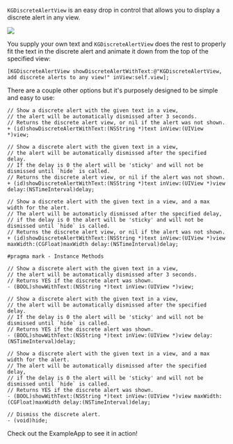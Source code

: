 `KGDiscreteAlertView` is an easy drop in control that allows you to display a discrete alert in any view.

![](https://raw.github.com/kgn/KGDiscreteAlertView/master/example.gif)

You supply your own text and `KGDiscreteAlertView` does the rest to properly fit the text in the discrete alert and animate it down from the top of the specified view:

``` obj-c
[KGDiscreteAlertView showDiscreteAlertWithText:@"KGDiscreteAlertView, add discrete alerts to any view!" inView:self.view];
```

There are a couple other options but it's purposely designed to be simple and easy to use:

``` obj-c
// Show a discrete alert with the given text in a view,
// the alert will be automatically dismissed after 3 seconds.
// Returns the discrete alert view, or nil if the alert was not shown.
+ (id)showDiscreteAlertWithText:(NSString *)text inView:(UIView *)view;

// Show a discrete alert with the given text in a view,
// the alert will be automatically dismissed after the specified delay.
// If the delay is 0 the alert will be 'sticky' and will not be dismissed until `hide` is called.
// Returns the discrete alert view, or nil if the alert was not shown.
+ (id)showDiscreteAlertWithText:(NSString *)text inView:(UIView *)view delay:(NSTimeInterval)delay;

// Show a discrete alert with the given text in a view, and a max width for the alert.
// The alert will be automaticly dismissed after the specified delay,
// if the delay is 0 the alert will be 'sticky' and will not be dismissed until `hide` is called.
// Returns the discrete alert view, or nil if the alert was not shown.
+ (id)showDiscreteAlertWithText:(NSString *)text inView:(UIView *)view maxWidth:(CGFloat)maxWidth delay:(NSTimeInterval)delay;

#pragma mark - Instance Methods

// Show a discrete alert with the given text in a view,
// the alert will be automatically dismissed after 3 seconds.
// Returns YES if the discrete alert was shown.
- (BOOL)showWithText:(NSString *)text inView:(UIView *)view;

// Show a discrete alert with the given text in a view,
// the alert will be automatically dismissed after the specified delay.
// If the delay is 0 the alert will be 'sticky' and will not be dismissed until `hide` is called.
// Returns YES if the discrete alert was shown.
- (BOOL)showWithText:(NSString *)text inView:(UIView *)view delay:(NSTimeInterval)delay;

// Show a discrete alert with the given text in a view, and a max width for the alert.
// The alert will be automatically dismissed after the specified delay,
// if the delay is 0 the alert will be 'sticky' and will not be dismissed until `hide` is called.
// Returns YES if the discrete alert was shown.
- (BOOL)showWithText:(NSString *)text inView:(UIView *)view maxWidth:(CGFloat)maxWidth delay:(NSTimeInterval)delay;

// Dismiss the discrete alert.
- (void)hide;
```

Check out the ExampleApp to see it in action!